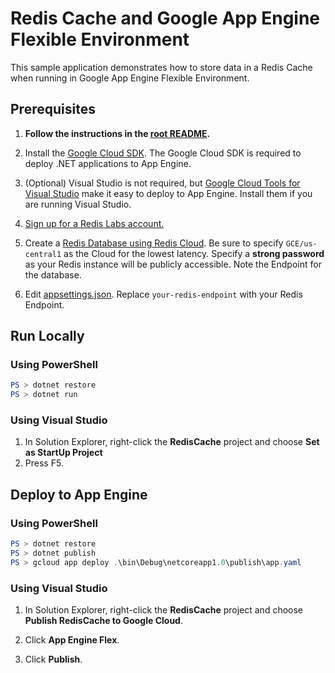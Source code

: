 # Redis Cache and Google App Engine Flexible Environment

This sample application demonstrates how to store data in a Redis Cache
when running in Google App Engine Flexible Environment.

## Prerequisites

1.  **Follow the instructions in the [root README](../../../README.md).**
  
2.  Install the [Google Cloud SDK](https://cloud.google.com/sdk/).
    The Google Cloud SDK is required to deploy .NET applications to App Engine.

3.  (Optional) Visual Studio is not required, but
    [Google Cloud Tools for Visual Studio](
        https://marketplace.visualstudio.com/items?itemName=GoogleCloudTools.GoogleCloudPlatformExtensionforVisualStudio)
    make it easy to deploy to App Engine.  Install them if you are running 
    Visual Studio.

4.  [Sign up for a Redis Labs account.](https://redislabs.com/#signup-box)

5.  Create a [Redis Database using Redis Cloud](
        https://redislabs.com/redis-howto#create-a-database-using-redis-cloud).
    Be sure to specify `GCE/us-central1` as the Cloud for the lowest latency.
    Specify a **strong password** as your Redis instance will be publicly
    accessible.  Note the Endpoint for the database.

4.  Edit [appsettings.json](appsettings.json).  Replace 
    `your-redis-endpoint` with your Redis Endpoint.

## Run Locally

### Using PowerShell
```psm1
PS > dotnet restore
PS > dotnet run
```

### Using Visual Studio
1.  In Solution Explorer, right-click the **RedisCache** project and choose **Set as StartUp Project**
2.  Press F5.

## Deploy to App Engine

### Using PowerShell

```psm1
PS > dotnet restore
PS > dotnet publish
PS > gcloud app deploy .\bin\Debug\netcoreapp1.0\publish\app.yaml
```

### Using Visual Studio

1.  In Solution Explorer, right-click the **RedisCache** project and choose 
    **Publish RedisCache to Google Cloud**.

2.  Click **App Engine Flex**.

3.  Click **Publish**.


